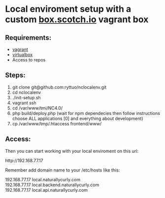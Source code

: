 <h1> Local enviroment setup with a custom <a href="https://box.scotch.io/">box.scotch.io</a> vagrant box </h1>

<h2>Requirements:</h2>

<ul>
	<li><a href="https://www.vagrantup.com/downloads.html">vagrant</a></li>
	<li><a href="https://www.virtualbox.org/wiki/Downloads">virtualbox</a></li>
	<li>Access to repos</li>
</ul>

<h2>Steps:</h2>

<ol>
	<li>git clone git@github.com:ryttuo/nclocalenv.git</li>
	<li>cd nclocalenv</li>
	<li>./init-setup.sh</li>
	<li>vagrant ssh</li>
	<li>cd /var/www/tmi/NC4.0/</li>
	<li>php build/deploy.php (wait for npm dependecies then follow instructions choose  ALL applications [0]  and everything about development)</li>
	<li>cp /var/www/tmp/.htaccess frontend/www/ </li>
</ol>

<h2>Access:</h2>

<p>Then you can start working with your local enviroment on this url:</p>

<p>http://192.168.77.17</p>

<p>Remember add domain name to your /etc/hosts like this:</p>

<p>

192.168.77.17	local.naturallycurly.com<br>
192.168.77.17	local.backend.naturallycurly.com<br>
192.168.77.17	local.api.naturallycurly.com

</p>
